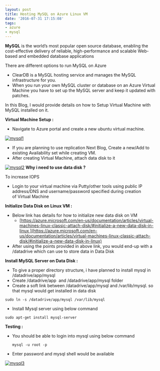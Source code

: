 ```yaml
---
layout: post
title: Hosting MySQL on Azure Linux VM
date: '2016-07-31 17:15:08'
tags:
- azure
- mysql
---
```


**MySQL** is the world’s most popular open source database, enabling the cost-effective delivery of reliable, high-performance and scalable Web-based and embedded database applications

There are different options to run MySQL on Azure

- ClearDB is a MySQL hosting service and manages the MySQL infrastructure for you.
- When you run your own MySQL cluster or database on an Azure Virtual Machine you have to set up the MySQL server and keep it updated with patches.

In this Blog, I would provide details on how to Setup Virtual Machine with MySQL installed on it. 

**Virtual Machine Setup :**

*   Navigate to Azure portal and create a new ubuntu virtual machine.

[![mysql1](https://msdnshared.blob.core.windows.net/media/2016/07/mysql1.png)](https://msdnshared.blob.core.windows.net/media/2016/07/mysql1.png)

*   If you are planning to use replication Next Blog, Create a new/Add to existing Availability set while creating VM.
*   After creating Virtual Machine, attach data disk to it

[![mysql2](https://msdnshared.blob.core.windows.net/media/2016/07/mysql2.png)](https://msdnshared.blob.core.windows.net/media/2016/07/mysql2.png) 
**Why i need to use data disk ?** 

To increase IOPS  

*   Login to your virtual machine via Putty/other tools using public IP address/DNS and username/password specified during creation of Virtual Machine

**Initialize Data Disk on Linux VM :**

*   Below link has details for how to initialize new data disk on VM
    *   [https://azure.microsoft.com/en-us/documentation/articles/virtual-machines-linux-classic-attach-disk/#initialize-a-new-data-disk-in-linux ](https://azure.microsoft.com/en-us/documentation/articles/virtual-machines-linux-classic-attach-disk/#initialize-a-new-data-disk-in-linux)
*   After using the points provided in above link, you would end-up with a /datadrive which can use to store data in Data Disk

**Install MySQL Server on Data Disk :**

*   To give a proper directory structure, i have planned to install mysql in /datadrive/app/mysql
*   Create /datadrive/app  and /datadrive/app/mysql folder
*   Create a soft link between /datadrive/app/mysql and /var/lib/mysql. so that mysql would get installed in data disk

   `sudo ln -s /datadrive/app/mysql /var/lib/mysql`

*   Install Mysql server using below command

   `sudo apt-get install mysql-server`

**Testing :**

*   You should be able to login into mysql using below command

    `mysql -u root -p`
*   Enter password and mysql shell would be available

[![mysql3](https://msdnshared.blob.core.windows.net/media/2016/07/mysql3.png)](https://msdnshared.blob.core.windows.net/media/2016/07/mysql3.png)   